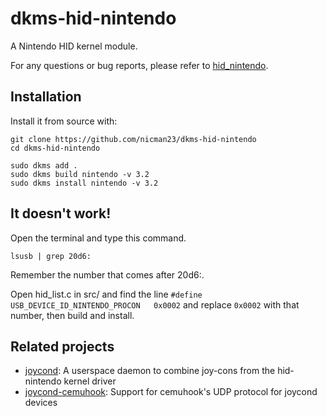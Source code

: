 # dkms-hid-nintendo

A Nintendo HID kernel module.

For any questions or bug reports, please refer to [hid_nintendo](https://github.com/DanielOgorchock/linux).


## Installation

Install it from source with:

```
git clone https://github.com/nicman23/dkms-hid-nintendo
cd dkms-hid-nintendo

sudo dkms add .
sudo dkms build nintendo -v 3.2
sudo dkms install nintendo -v 3.2
```
## It doesn't work!

Open the terminal and type this command.

```
lsusb | grep 20d6:
```
Remember the number that comes after 20d6:.

Open hid_list.c in src/ and find the line `#define USB_DEVICE_ID_NINTENDO_PROCON   0x0002` and replace `0x0002` with that number, then build and install.

## Related projects

- [joycond](https://github.com/DanielOgorchock/joycond): A userspace daemon to
  combine joy-cons from the hid-nintendo kernel driver
- [joycond-cemuhook](https://github.com/joaorb64/joycond-cemuhook): Support for
  cemuhook's UDP protocol for joycond devices
